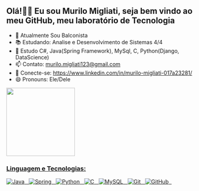 ## Olá!👋👋 Eu sou Murilo Migliati, seja bem vindo ao meu GitHub, meu laboratório de Tecnologia 
- 🔭 Atualmente Sou Balconista
- 📚 Estudando: Analise e Desenvolvimento de Sistemas 4/4
- 📘 Estudo C#, Java(Spring Framework), MySql, C, Python(Django, DataScience)
- 📫 Contato: murilo.migliati123@gmail.com
- 🔗 Conecte-se: https://www.linkedin.com/in/murilo-migliati-017a23281/
- 😄 Pronouns: Ele/Dele

<div>
  <a href="https://github.com/Murilo-Migliati">
  <img height="180cm" src="https://github-readme-stats.vercel.app/api?username=Murilo-Migliati&show_icons=true&theme=tokyonight"/>
</div>

### Linguagem e Tecnologias:
![Java](https://img.shields.io/badge/-Java-black?logo=java&style=dark)&nbsp;&nbsp;
![Spring](https://img.shields.io/badge/-Spring%20Framework-black?logo=spring&style=dark)&nbsp;&nbsp;
![Python](https://img.shields.io/badge/-Python-black?logo=Python&style=dark)&nbsp;&nbsp;
![C](https://img.shields.io/badge/-C-black?logo=c&style=dark)&nbsp;&nbsp;
![MySQL](https://img.shields.io/badge/-MySQL-black?logo=mysql&style=dark)&nbsp;&nbsp;
![Git](https://img.shields.io/badge/-Git-black?logo=git&style=dark)&nbsp;&nbsp;
![GitHub](https://img.shields.io/badge/-GitHub-black?logo=github&style=dark)&nbsp;&nbsp;



